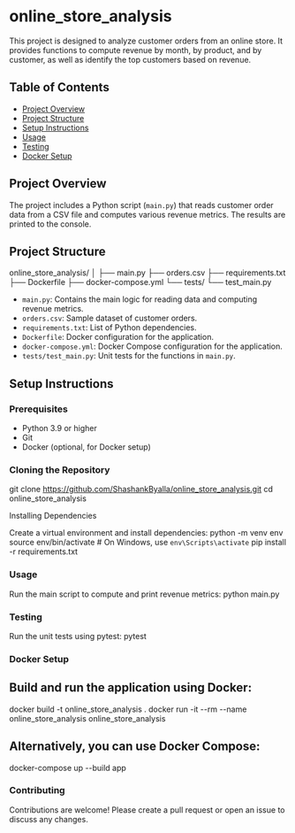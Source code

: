 # online_store_analysis

This project is designed to analyze customer orders from an online store. It provides functions to compute revenue by month, by product, and by customer, as well as identify the top customers based on revenue.

## Table of Contents

- [Project Overview](#project-overview)
- [Project Structure](#project-structure)
- [Setup Instructions](#setup-instructions)
- [Usage](#usage)
- [Testing](#testing)
- [Docker Setup](#docker-setup)

## Project Overview

The project includes a Python script (`main.py`) that reads customer order data from a CSV file and computes various revenue metrics. The results are printed to the console.

## Project Structure

online_store_analysis/
│
├── main.py
├── orders.csv
├── requirements.txt
├── Dockerfile
├── docker-compose.yml
└── tests/
└── test_main.py

- `main.py`: Contains the main logic for reading data and computing revenue metrics.
- `orders.csv`: Sample dataset of customer orders.
- `requirements.txt`: List of Python dependencies.
- `Dockerfile`: Docker configuration for the application.
- `docker-compose.yml`: Docker Compose configuration for the application.
- `tests/test_main.py`: Unit tests for the functions in `main.py`.

## Setup Instructions

### Prerequisites

- Python 3.9 or higher
- Git
- Docker (optional, for Docker setup)

### Cloning the Repository


git clone https://github.com/ShashankByalla/online_store_analysis.git
cd online_store_analysis

Installing Dependencies

Create a virtual environment and install dependencies:
python -m venv env
source env/bin/activate  # On Windows, use `env\Scripts\activate`
pip install -r requirements.txt

### Usage

Run the main script to compute and print revenue metrics:
python main.py

### Testing

Run the unit tests using pytest:
pytest

### Docker Setup

## Build and run the application using Docker:
docker build -t online_store_analysis .
docker run -it --rm --name online_store_analysis online_store_analysis

## Alternatively, you can use Docker Compose:
docker-compose up --build app

### Contributing

Contributions are welcome! Please create a pull request or open an issue to discuss any changes.
